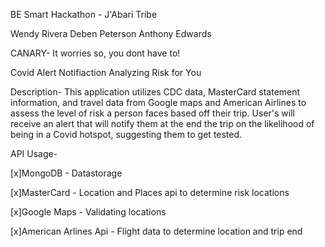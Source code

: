 BE Smart Hackathon - J'Abari Tribe

Wendy Rivera
Deben Peterson
Anthony Edwards


CANARY- It worries so, you dont have to!

Covid Alert Notifiaction Analyzing Risk for You


Description-
This application utilizes CDC data, MasterCard statement information, and travel data from Google maps and American Airlines to assess the level of risk a person faces based off their trip. User's will receive an alert that will notify them at the end the trip on the likelihood of being in a Covid hotspot, suggesting them to get tested.

API Usage-


[x]MongoDB - Datastorage

[x]MasterCard - Location and Places api to determine risk locations

[x]Google Maps - Validating locations 

[x]American Arlines Api - Flight data to determine location and trip end

